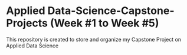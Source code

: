 # Applied Data-Science-Capstone-Projects (Week #1 to Week #5)
This repository is created to store and organize my Capstone Project on Applied Data Science
